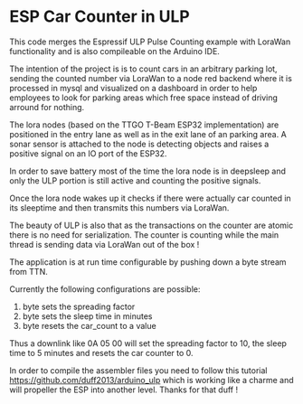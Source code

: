 # ESP Car Counter in ULP

This code merges the Espressif ULP Pulse Counting example with LoraWan functionality and is also compileable on the Arduino IDE.

The intention of the project is is to count cars in an arbitrary parking lot, sending the counted number via LoraWan to a node red backend where it is processed in mysql and visualized on a dashboard in order to help employees to look for parking areas which free space instead of driving arround for nothing.

The lora nodes (based on the TTGO T-Beam ESP32 implementation) are positioned in the entry lane as well as in the exit lane of an parking area. A sonar sensor is attached to the node is detecting objects and raises a positive signal on an IO port of the ESP32.  

In order to save battery most of the time the lora node is in deepsleep and only the ULP portion is still active and counting the positive signals.

Once the lora node wakes up it checks if there were actually car counted in its sleeptime and then transmits this numbers via LoraWan.

The beauty of ULP is also that as the transactions on the counter are atomic there is no need for serialization. The counter is counting while the main thread is sending data via LoraWan out of the box !

The application is at run time configurable by pushing down a byte stream from TTN. 

Currently the following configurations are possible:
1. byte sets the spreading factor
2. byte sets the sleep time in minutes
3. byte resets the car_count to a value

Thus a downlink like 0A 05 00 will set the spreading factor to 10, the sleep time to 5 minutes and resets the car counter to 0.

In order to compile the assembler files you need to follow this tutorial https://github.com/duff2013/arduino_ulp 
which is working like a charme and will propeller the ESP into another level. Thanks for that duff !
